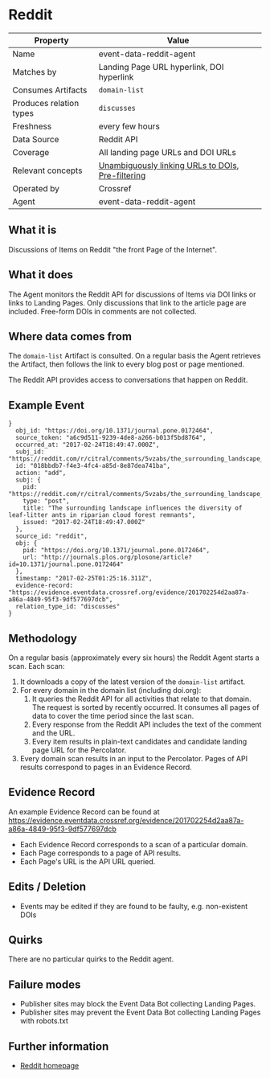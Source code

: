 # Reddit

| Property                  | Value          |
|---------------------------|----------------|
| Name                      | event-data-reddit-agent |
| Matches by                | Landing Page URL hyperlink, DOI hyperlink |
| Consumes Artifacts        | `domain-list` |
| Produces relation types   | `discusses` |
| Freshness                 | every few hours |
| Data Source               | Reddit API |
| Coverage                  | All landing page URLs and DOI URLs |
| Relevant concepts         | [Unambiguously linking URLs to DOIs](#concept-urls), [Pre-filtering](#pre-filtering) |
| Operated by               | Crossref |
| Agent                     | event-data-reddit-agent |

## What it is

Discussions of Items on Reddit "the front Page of the Internet". 

## What it does

The Agent monitors the Reddit API for discussions of Items via DOI links or links to Landing Pages. Only discussions that link to the article page are included. Free-form DOIs in comments are not collected.

## Where data comes from

The `domain-list` Artifact is consulted. On a regular basis the Agent retrieves the Artifact, then follows the link to every blog post or page mentioned. 

The Reddit API provides access to conversations that happen on Reddit. 

## Example Event

    }
      obj_id: "https://doi.org/10.1371/journal.pone.0172464",
      source_token: "a6c9d511-9239-4de8-a266-b013f5bd8764",
      occurred_at: "2017-02-24T18:49:47.000Z",
      subj_id: "https://reddit.com/r/citral/comments/5vzabs/the_surrounding_landscape_influences_the/",
      id: "018bbdb7-f4e3-4fc4-a85d-8e87dea741ba",
      action: "add",
      subj: {
        pid: "https://reddit.com/r/citral/comments/5vzabs/the_surrounding_landscape_influences_the/",
        type: "post",
        title: "The surrounding landscape influences the diversity of leaf-litter ants in riparian cloud forest remnants",
        issued: "2017-02-24T18:49:47.000Z"
      },
      source_id: "reddit",
      obj: {
        pid: "https://doi.org/10.1371/journal.pone.0172464",
        url: "http://journals.plos.org/plosone/article?id=10.1371/journal.pone.0172464"
      },
      timestamp: "2017-02-25T01:25:16.311Z",
      evidence-record: "https://evidence.eventdata.crossref.org/evidence/201702254d2aa87a-a86a-4849-95f3-9df577697dcb",
      relation_type_id: "discusses"
    }

## Methodology

On a regular basis (approximately every six hours) the Reddit Agent starts a scan. Each scan:

1. It downloads a copy of the latest version of the `domain-list` artifact.
2. For every domain in the domain list (including doi.org):
    1. It queries the Reddit API for all activities that relate to that domain. The request is sorted by recently occurred. It consumes all pages of data to cover the time period since the last scan.
    2. Every response from the Reddit API includes the text of the comment and the URL.
    3. Every item results in plain-text candidates and candidate landing page URL for the Percolator.
3. Every domain scan results in an input to the Percolator. Pages of API results correspond to pages in an Evidence Record.

## Evidence Record

An example Evidence Record can be found at https://evidence.eventdata.crossref.org/evidence/201702254d2aa87a-a86a-4849-95f3-9df577697dcb

 - Each Evidence Record corresponds to a scan of a particular domain. 
 - Each Page corresponds to a page of API results.
 - Each Page's URL is the API URL queried.

## Edits / Deletion

 - Events may be edited if they are found to be faulty, e.g. non-existent DOIs

## Quirks

There are no particular quirks to the Reddit agent.

## Failure modes

 - Publisher sites may block the Event Data Bot collecting Landing Pages.
 - Publisher sites may prevent the Event Data Bot collecting Landing Pages with robots.txt


## Further information

- [Reddit homepage](https://www.reddit.com/)
